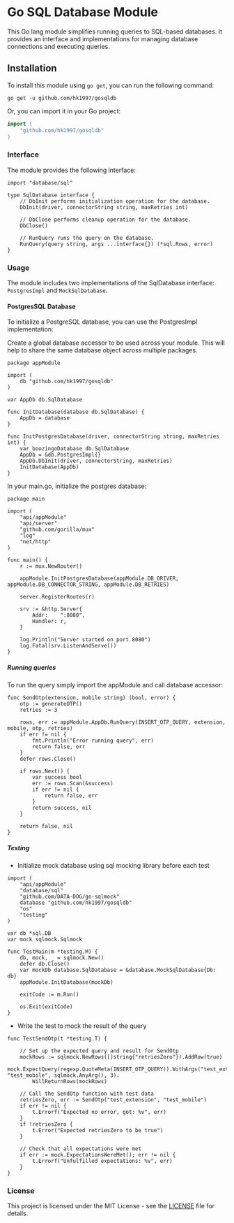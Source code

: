 # Go SQL Database Module

This Go lang module simplifies running queries to SQL-based databases. It provides an interface and implementations for managing database connections and executing queries.

## Installation

To install this module using `go get`, you can run the following command:

```
go get -u github.com/hk1997/gosqldb
```

Or, you can import it in your Go project:

```go
import (
    "github.com/hk1997/gosqldb"
)
```

### Interface
The module provides the following interface:

```
import "database/sql"

type SqlDatabase interface {
    // DbInit performs initialization operation for the database.
    DbInit(driver, connectorString string, maxRetries int)

    // DbClose performs cleanup operation for the database.
    DbClose()

    // RunQuery runs the query on the database.
    RunQuery(query string, args ...interface{}) (*sql.Rows, error)
}

```

### Usage
The module includes two implementations of the SqlDatabase interface: `PostgresImpl` and `MockSqlDatabase`.


#### PostgresSQL Database
To initialize a PostgreSQL database, you can use the PostgresImpl implementation:

Create a global database accessor to be used across your module. This will help to share the same 
database object across multiple packages.
```
package appModule

import (
	db "github.com/hk1997/gosqldb"
)

var AppDb db.SqlDatabase

func InitDatabase(database db.SqlDatabase) {
	AppDb = database
}

func InitPostgresDatabase(driver, connectorString string, maxRetries int) {
	var boozingoDatabase db.SqlDatabase
	AppDb = &db.PostgresImpl{}
	AppDb.DbInit(driver, connectorString, maxRetries)
	InitDatabase(AppDb)
}
```

In your main.go, initialize the postgres database:
```
package main

import (
	"api/appModule"
	"api/server"
	"github.com/gorilla/mux"
	"log"
	"net/http"
)

func main() {
	r := mux.NewRouter()

	appModule.InitPostgresDatabase(appModule.DB_DRIVER, appModule.DB_CONNECTOR_STRING, appModule.DB_RETRIES)

	server.RegisterRoutes(r)

	srv := &http.Server{
		Addr:    ":8080",
		Handler: r,
	}

	log.Println("Server started on port 8080")
	log.Fatal(srv.ListenAndServe())
}
```


##### Running queries

To run the query simply import the appModule and call database accessor:
```
func SendOtp(extension, mobile string) (bool, error) {
	otp := generateOTP()
	retries := 3

	rows, err := appModule.AppDb.RunQuery(INSERT_OTP_QUERY, extension, mobile, otp, retries)
	if err != nil {
		fmt.Println("Error running query", err)
		return false, err
	}
	defer rows.Close()

	if rows.Next() {
		var success bool
		err := rows.Scan(&success)
		if err != nil {
			return false, err
		}
		return success, nil
	}

	return false, nil
}
```

##### Testing

* Initialize mock database using sql mocking library before each test

```
import (
	"api/appModule"
	"database/sql"
	"github.com/DATA-DOG/go-sqlmock"
	database "github.com/hk1997/gosqldb"
	"os"
	"testing"
)

var db *sql.DB
var mock sqlmock.Sqlmock

func TestMain(m *testing.M) {
	db, mock, _ = sqlmock.New()
	defer db.Close()
	var mockDb database.SqlDatabase = &database.MockSqlDatabase{Db: db}
	appModule.InitDatabase(mockDb)

	exitCode := m.Run()

	os.Exit(exitCode)
}
```

* Write the test to mock the result of the query

```
func TestSendOtp(t *testing.T) {

	// Set up the expected query and result for SendOtp
	mockRows := sqlmock.NewRows([]string{"retriesZero"}).AddRow(true)
	mock.ExpectQuery(regexp.QuoteMeta(INSERT_OTP_QUERY)).WithArgs("test_extension", "test_mobile", sqlmock.AnyArg(), 3).
		WillReturnRows(mockRows)

	// Call the SendOtp function with test data
	retriesZero, err := SendOtp("test_extension", "test_mobile")
	if err != nil {
		t.Errorf("Expected no error, got: %v", err)
	}
	if !retriesZero {
		t.Error("Expected retriesZero to be true")
	}

	// Check that all expectations were met
	if err := mock.ExpectationsWereMet(); err != nil {
		t.Errorf("Unfulfilled expectations: %v", err)
	}
}
```

### License
This project is licensed under the MIT License - see the [LICENSE](./LICENSE) file for details.